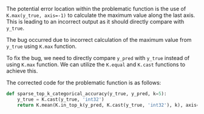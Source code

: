 The potential error location within the problematic function is the use of `K.max(y_true, axis=-1)` to calculate the maximum value along the last axis. This is leading to an incorrect output as it should directly compare with `y_true`.

The bug occurred due to incorrect calculation of the maximum value from `y_true` using `K.max` function.

To fix the bug, we need to directly compare `y_pred` with `y_true` instead of using `K.max` function. We can utilize the `K.equal` and `K.cast` functions to achieve this.

The corrected code for the problematic function is as follows:

```python
def sparse_top_k_categorical_accuracy(y_true, y_pred, k=5):
    y_true = K.cast(y_true, 'int32')
    return K.mean(K.in_top_k(y_pred, K.cast(y_true, 'int32'), k), axis=-1)
```